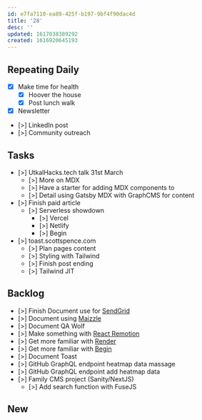 ```yaml
---
id: e7fa7110-ea89-425f-b197-9bf4f90dac4d
title: '28'
desc: ''
updated: 1617038389292
created: 1616920645193
---
```


## Repeating Daily

- [x] Make time for health
  - [x] Hoover the house
  - [x] Post lunch walk
- [x] Newsletter
- [>] LinkedIn post
- [>] Community outreach

## Tasks

- [>] UtkalHacks.tech talk 31st March
  - [>] More on MDX
  - [>] Have a starter for adding MDX components to
  - [>] Detail using Gatsby MDX with GraphCMS for content
- [>] Finish paid article
  - [>] Serverless showdown
    - [>] Vercel
    - [>] Netlify
    - [>] Begin
- [>] toast.scottspence.com
  - [>] Plan pages content
  - [>] Styling with Tailwind
  - [>] Finish post ending
  - [>] Tailwind JIT

## Backlog

- [>] Finish Document use for [SendGrid]
- [>] Document using [Maizzle]
- [>] Document QA Wolf
- [>] Make something with [React Remotion]
- [>] Get more familiar with [Render]
- [>] Get more familiar with [Begin]
- [>] Document Toast
- [>] GitHub GraphQL endpoint heatmap data massage
- [>] GitHub GraphQL endpoint add heatmap data
- [>] Family CMS project (Sanity/NextJS)
  - [>] Add search function with FuseJS

## New

<!-- Links -->

[react remotion]:
  https://twitter.com/JNYBGR/status/1358824089960542208
[maizzle]: https://maizzle.com/
[sendgrid]: https://app.sendgrid.com
[render]: https://render.com/
[begin]: https://begin.com/
